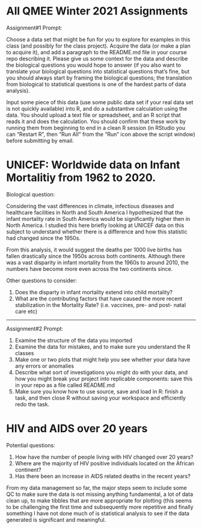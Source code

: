 # All QMEE Winter 2021 Assignments

Assignment#1 Prompt:

Choose a data set that might be fun for you to explore for examples in this class (and possibly for the class project). Acquire the data (or make a plan to acquire it), and add a paragraph to the README.md file in your course repo describing it. Please give us some context for the data and describe the biological questions you would hope to answer (if you also want to translate your biological questions into statistical questions that’s fine, but you should always start by framing the biological questions; the translation from biological to statistical questions is one of the hardest parts of data analysis).

Input some piece of this data (use some public data set if your real data set is not quickly available) into R, and do a substantive calculation using the data. You should upload a text file or spreadsheet, and an R script that reads it and does the calculation. You should confirm that these work by running them from beginning to end in a clean R session (in RStudio you can “Restart R”, then “Run All” from the “Run” icon above the script window) before submitting by email.

# UNICEF: Worldwide data on Infant Mortalitiy from 1962 to 2020.

Biological question:

Considering the vast differences in climate, infectious diseases and healthcare facilities in North and South America I hypothesized that the infant mortality rate in South America would be significantly higher then in North America. I studied this here briefly looking at UNICEF data on this subject to understand whether there is a difference and how this statistic had changed since the 1950s.  

From this analysis, it would suggest the deaths per 1000 live births has fallen drastically since the 1950s across both continents. Although there was a vast disparity in infant mortality from the 1960s to around 2010, the numbers have become more even across the two continents since.

Other questions to consider:

1. Does the disparty in infant mortality extend into child mortality?
2. What are the contributing factors that have caused the more recent stabilization in the Mortality Rate? (i.e. vaccines, pre- and post- natal care etc) 

_____________

Assignment#2 Prompt:

1. Examine the structure of the data you imported
2. Examine the data for mistakes, and to make sure you understand the R classes
3. Make one or two plots that might help you see whether your data have any errors or anomalies
4. Describe what sort of investigations you might do with your data, and how you might break your project into replicable components: save      this in your repo as a file called README.md
5. Make sure you know how to use source, save and load in R: finish a task, and then close R without saving your workspace and efficiently       redo the task.

# HIV and AIDS over 20 years 

Potential questions:

1. How have the number of people living with HIV changed over 20 years? 
2. Where are the majority of HIV positive individuals located on the African continent? 
3. Has there been an increase in AIDS related deaths in the recent years? 

From my data management so far, the major steps seem to include some QC to make sure the data is not missing anything fundamental, 
a lot of data clean up, to make tibbles that are more appropriate for plotting (this seems to be challenging the first time and subsequently more repetitive and finally something I have not done much of is statistical analysis to see if the data generated is significant and meaningful. 


